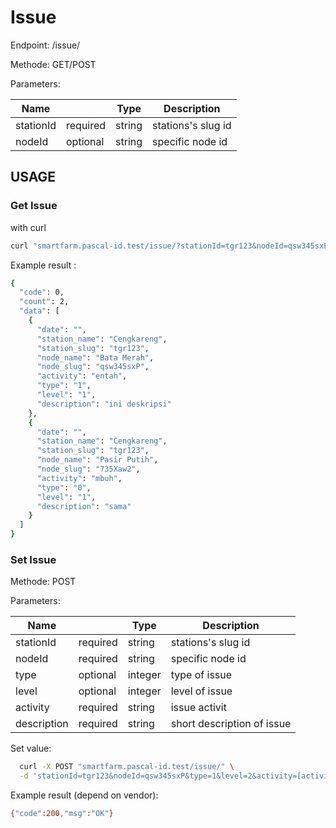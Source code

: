 # Issue

Endpoint: /issue/

Methode: GET/POST

Parameters:

| Name  |   | Type  |  Description |
|---|---|---|---|
| stationId | required | string  | stations's slug id |
| nodeId | optional | string  | specific node id |


## USAGE


### Get Issue

with curl


```bash
curl "smartfarm.pascal-id.test/issue/?stationId=tgr123&nodeId=qsw345sxP"

```

Example result :

```bash
{
  "code": 0,
  "count": 2,
  "data": [
    {
      "date": "",
      "station_name": "Cengkareng",
      "station_slug": "tgr123",
      "node_name": "Bata Merah",
      "node_slug": "qsw345sxP",
      "activity": "entah",
      "type": "1",
      "level": "1",
      "description": "ini deskripsi"
    },
    {
      "date": "",
      "station_name": "Cengkareng",
      "station_slug": "tgr123",
      "node_name": "Pasir Putih",
      "node_slug": "735Xaw2",
      "activity": "mbuh",
      "type": "0",
      "level": "1",
      "description": "sama"
    }
  ]
}
```


### Set Issue

Methode: POST

Parameters:

| Name  |   | Type  |  Description |
|---|---|---|---|
| stationId | required | string  | stations's slug id |
| nodeId | required | string  | specific node id |
| type | optional | integer  | type of issue |
| level | optional | integer  | level of issue |
| activity | required | string  | issue activit |
| description | required | string  | short description of issue |


Set value:

```bash
  curl -X POST "smartfarm.pascal-id.test/issue/" \
  -d 'stationId=tgr123&nodeId=qsw345sxP&type=1&level=2&activity=[activity]&description=[description]'

```

Example result (depend on vendor):

```bash
{"code":200,"msg":"OK"}
```

